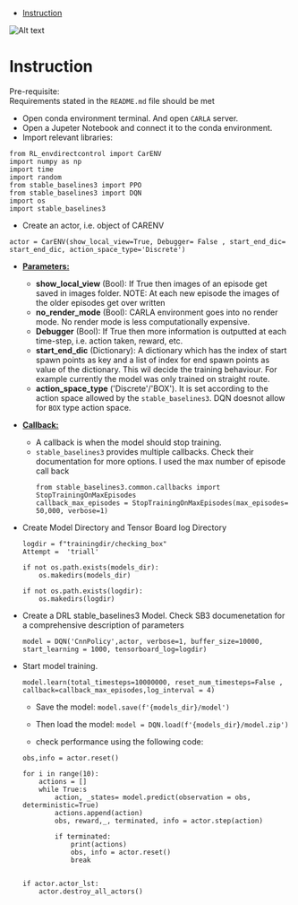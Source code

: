 - [Instruction](#instruction)

![Alt text](image_073.jpg)

# Instruction
Pre-requisite: \
Requirements stated in the ```README.md``` file should be met
   - Open conda environment terminal. And open ```CARLA``` server. 
   - Open a Jupeter Notebook and connect it to the conda environment.
   - Import relevant libraries:
   ```
from RL_envdirectcontrol import CarENV
import numpy as np
import time
import random
from stable_baselines3 import PPO
from stable_baselines3 import DQN
import os 
import stable_baselines3
```
   - Create an actor, i.e. object of CARENV

```
actor = CarENV(show_local_view=True, Debugger= False , start_end_dic= start_end_dic, action_space_type='Discrete') 
```
- <u>**Parameters:**</u>
  - **show_local_view** (Bool): If True then images of an episode get saved in images folder. NOTE: At each new episode the images of the older episodes get over written
  - **no_render_mode** (Bool): CARLA environment goes into no render mode. No render mode is less computationally expensive.
  - **Debugger** (Bool): If True then more information is outputted at each time-step, i.e. action taken, reward, etc.
  - **start_end_dic** (Dictionary): A dictionary which has the index of start spawn points as key and a list of index for end spawn points as value of the dictionary. This wil decide the training behaviour. For example currently the model was only trained on straight route.
  - **action_space_type** ('Discrete'/'BOX'). It is set according to the action space allowed by the ```stable_baselines3```. DQN doesnot allow for ```BOX``` type action space.
- <u>**Callback:**</u> 
  - A callback is when the model should stop training.
  - ```stable_baselines3``` provides multiple callbacks. Check their documentation for more options. I used the max number of episode call back
    ```
    from stable_baselines3.common.callbacks import StopTrainingOnMaxEpisodes
    callback_max_episodes = StopTrainingOnMaxEpisodes(max_episodes= 50,000, verbose=1)

    ```
- Create Model Directory and Tensor Board log Directory
  ```
  logdir = f"trainingdir/checking_box"
  Attempt =  'triall'

  if not os.path.exists(models_dir):
      os.makedirs(models_dir)

  if not os.path.exists(logdir):
      os.makedirs(logdir)
  
  ```
- Create a DRL stable_baselines3 Model. Check SB3 documenetation for a comprehensive description of parameters
  ```
  model = DQN('CnnPolicy',actor, verbose=1, buffer_size=10000, start_learning = 1000, tensorboard_log=logdir)
  ```
- Start model training.
  ```
  model.learn(total_timesteps=10000000, reset_num_timesteps=False , callback=callback_max_episodes,log_interval = 4)
  ```

  - Save the model: ```model.save(f'{models_dir}/model') ```
  - Then load the model: ```model = DQN.load(f'{models_dir}/model.zip')```

  - check performance using the following code:
  ```
  obs,info = actor.reset()

  for i in range(10):
      actions = []
      while True:s
          action, _states= model.predict(observation = obs, deterministic=True)
          actions.append(action)
          obs, reward,_, terminated, info = actor.step(action)
      
          if terminated:
              print(actions)
              obs, info = actor.reset()
              break


  if actor.actor_lst:
      actor.destroy_all_actors()
  ```